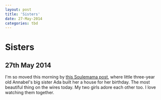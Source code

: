 ```yaml
---
layout: post
title: 'Sisters'
date: 27-May-2014
categories: tbd
---
```


# Sisters

## 27th May 2014

I'm so moved this morning by <a href="http://www.soulemama.com/">this Soulemama post</a>,   where little three-year old Annabel's big sister Ada built her a house for her birthday. The most beautiful thing on the wires today. My two girls adore each other too. I love watching them together.
